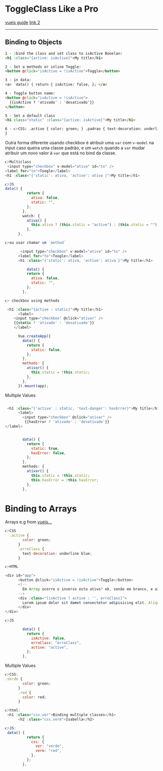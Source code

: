 # ToggleClass Like a Pro

[vuejs guide](https://vuejs.org/guide/essentials/class-and-style.html#binding-html-classes)
[link 2](https://renatello.com/vue-js-toggle-class/)

<hr>

## Binding to Objects

```html
1 - :bind the class and set class to isActive Booelan:
<h1 :class="{active: isActive}">My title</h1>

2 - Set a methods or inline Toggle:
<button @click="isActive = !isActive">Toggle</button>

3 - in data:
<a> `data() { return { isActive: false, }; </a>

4 - Toggle button name:
<button @click="isActive = !isActive">
  {{isActive ? 'ativado' : 'desativado'}}
</button>

5 - Set a default class
<h1 class="static" :class="{active: isActive}">My title</h1>

6 - 👉CSS: .active { color: green; } .padrao { text-decoration: underline blue;
}
```

Outra forma diferente usando checkbox é atribuir uma `var` com `v-model` na input caso queira uma classe padrão, e um `watch` quando a `var` mudar atribuir um novo valor à `var` que está no bind da classe.

```js
👉Multiclass
 <input type="checkbox" v-model="ativa" id="to" />
<label for="to">Toogle</label>
<h1 :class="{'static': ativa, 'active': ativa }">My title</h1>

👉JS
data() {
          return {
            ativa: false,
            static: "",
          };
        },
        watch: {
          ativa() {
            this.ativa ? (this.static = "active") : (this.static = "");
          },
      },

👉ou usar chamar um `method`

       <input type="checkbox" v-model="ativa" id="to" />
      <label for="to">Toogle</label>
      <h1 :class="{'static': ativa, 'active': ativa }">My title</h1>

          data() {
          return {
            ativa: false,
            static: "",
          };
        },

👉 checkbox using methods

 <h1 :class="{active : static}">My title</h1>
      <label>
    <input type="checkbox" @click="ativar" />
    {{static ? 'ativado' : 'desativado'}}
    </label>

      Vue.createApp({
        data() {
          return {
            static: false,
          };
        },
        methods: {
          ativar() {
            this.static = !this.static;
          },
        },
      }).mount(app);
```

Multiple Values

```js

 <h1 :class="{'active' : static, 'text-danger': hasError}">My title</h1>
      <label>
        <input type="checkbox" @click="ativar" />
         {{hasError ? 'ativado' : 'desativado'}}
</label>


        data() {
          return {
            static: true,
            hasError: false,
          };
        },
        methods: {
          ativar() {
            this.static = !this.static;
            this.hasError = !this.hasError;
          },
        },
```

# Binding to Arrays

Arrays e.g from [vuejs...](https://vuejs.org/guide/essentials/class-and-style.html#binding-html-classes)

```js
👉CSS
  .active {
        color: green;
      }
      .erroClass {
        text-decoration: underline blue;
      }

👉HTML

<div id="app">
      <button @click="isActive = !isActive">Toggle</button>
      <!--
        Em Array ocorre o inverso esta ativo? ok, senão em branco, e ainda a classe default é erroClass
      -->
      <div :class="[isActive ? active : '', erroClass]">
        Lorem ipsum dolor sit damet consectetur adipisicing elit. Aliquid odio
      </div>
</div>

👉JS

        data() {
          return {
            isActive: false,
            erroClass: "erroClass",
            active: "active",
          };
        },
```

Multiple Values

```js
👉CSS:
.verde {
        color: green;
      }
      .red {
        color: red;
      }

👉html:
 <h1 :class="css.ver">Binding multiple classes</h1>
      <h2 :class="css.verm">Isabella</h2>

👉JS:
 data() {
          return {
            css: {
              ver: "verde",
              verm: "red",
            },
          };
        },

```
